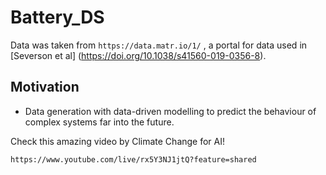 # Battery_DS
Data was taken from `https://data.matr.io/1/` , a portal for data used in [Severson et al] (https://doi.org/10.1038/s41560-019-0356-8).


## Motivation

- Data generation with data-driven modelling to predict the behaviour of complex systems far into the future.


Check this amazing video by Climate Change for AI! 
```
https://www.youtube.com/live/rx5Y3NJ1jtQ?feature=shared
```
